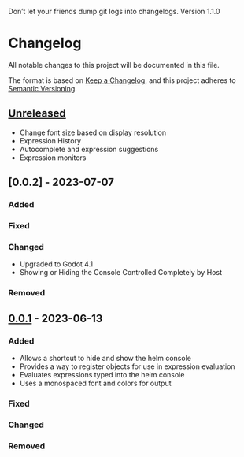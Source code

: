 Don’t let your friends dump git logs into changelogs.
Version 1.1.0

# Changelog

All notable changes to this project will be documented in this file.

The format is based on [Keep a Changelog](https://keepachangelog.com/en/1.0.0/),
and this project adheres to [Semantic Versioning](https://semver.org/spec/v2.0.0.html).

## [Unreleased]
- Change font size based on display resolution
- Expression History
- Autocomplete and expression suggestions
- Expression monitors

## [0.0.2] - 2023-07-07

### Added

### Fixed

### Changed

- Upgraded to Godot 4.1
- Showing or Hiding the Console Controlled Completely by Host

### Removed

## [0.0.1] - 2023-06-13

### Added

- Allows a shortcut to hide and show the helm console
- Provides a way to register objects for use in expression evaluation
- Evaluates expressions typed into the helm console
- Uses a monospaced font and colors for output

### Fixed

### Changed

### Removed

[unreleased]: https://github.com/olivierlacan/keep-a-changelog/compare/v0.0.1...HEAD
[0.0.1]: https://github.com/olivierlacan/keep-a-changelog/releases/tag/v0.0.1

